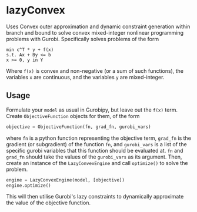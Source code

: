 # lazyConvex
Uses Convex outer approximation and dynamic constraint generation within branch and bound to solve convex mixed-integer nonlinear programming problems with Gurobi.
Specifically solves problems of the form
```
min c^T * y + f(x)
s.t. Ax + By <= b
x >= 0, y in Y
```
Where `f(x)` is convex and non-negative (or a sum of such functions), the variables `x` are continuous, and the variables `y` are mixed-integer.
## Usage
Formulate your ``model`` as usual in Gurobipy, but leave out the `f(x)` term. Create `ObjectiveFunction` objects for them, of the form
```python
objective = ObjectiveFunction(fn, grad_fn, gurobi_vars)
```
where ``fn`` is a python function representing the objective term, ``grad_fn`` is the gradient (or subgradient) of the function ``fn``, and ``gurobi_vars`` is a list of the specific gurobi variables that this function should be evaluated at. ``fn`` and ``grad_fn`` should take the values of the ``gurobi_vars`` as its argument.
Then, create an instance of the ``LazyConvexEngine`` and call ``optimize()`` to solve the problem.
```python
engine = LazyConvexEngine(model, [objective])
engine.optimize()
```
This will then utilise Gurobi's lazy constraints to dynamically approximate the value of the objective function.
